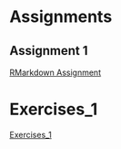 # Assignments

## Assignment 1

[RMarkdown Assignment](RMarkdown_HW-1.html)

# Exercises_1

[Exercises_1](Exercises_1.html)
